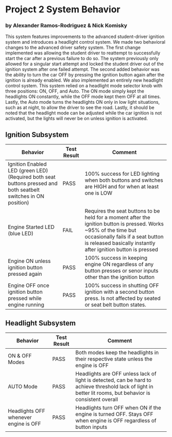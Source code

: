 # Project 2 System Behavior
### by Alexander Ramos-Rodriguez & Nick Komisky

This system features improvements to the advanced student-driver ignition system and introduces a headlight control system. We made two behavioral changes to the advanced driver safety system. The first change implemented was allowing the student driver to reattempt to successfully start the car after a previous failure to do so. The system previously only allowed for a singular start attempt and locked the student driver out of the ignition system after one failed attempt. The second added behavior was the ability to turn the car OFF by pressing the ignition button again after the ignition is already enabled. We also implemented an entirely new headlight control system. This system relied on a headlight mode selector knob with three positions: ON, OFF, and Auto. The ON mode simply kept the headlights ON constantly, while the OFF mode kept them OFF at all times. Lastly, the Auto mode turns the headlights ON only in low light situations, such as at night, to allow the driver to see the road. Lastly, it should be noted that the headlight mode can be adjusted while the car ignition is not activated, but the lights will never be on unless ignition is activated.

## Ignition Subsystem
| Behavior  | Test Result | Comment |
| ------------- | ------------- |--------------|
| Ignition Enabled LED (green LED) (Required both seat buttons pressed and both seatbelt switches in ON position)  | PASS  | 100% success for LED lighting when both buttons and switches are HIGH and for when at least one is LOW |
| Engine Started LED (blue LED)  | FAIL  | Requires the seat buttons to be held for a moment after the ignition button is pressed. Works ~95% of the time but occasionally fails if a seat button is released basically instantly after ignition button is pressed|
| Engine ON unless ignition button pressed again  | PASS  | 100% success in keeping engine ON regardless of any button presses or senor inputs other than the ignition button |
| Engine OFF once ignition button pressed while engine running | PASS  | 100% success in shutting OFF ignition with a second button press. Is not affected by seated or seat belt button states. |

## Headlight Subsystem
| Behavior | Test Result | Comment |
|--------------|--------------|--------------|
| ON & OFF Modes | PASS | Both modes keep the headlights in their respective state unless the engine is OFF |
| AUTO Mode | PASS | Headlights are OFF unless lack of light is detected, can be hard to achieve threshold lack of light in better lit rooms, but behavior is consistent overall |
| Headlights OFF whenever engine is OFF | PASS | Headlights turn OFF when ON if the engine is turned OFF. Stays OFF when engine is OFF regardless of button inputs |
